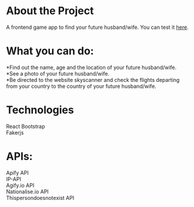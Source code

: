 # About the Project

A frontend game app to find your future husband/wife. You can test it [here](https://my-fortune-teller.netlify.app).

# What you can do:

*Find out the name, age and the location of your future husband/wife. <br/>
*See a photo of your future husband/wife.<br/>
*Be directed to the website skyscanner and check the flights departing from your country to the country of your future husband/wife.<br/>

# Technologies
React Bootstrap<br/>
Fakerjs

# APIs:
Apify API<br/>
IP-API<br/>
Agify.io API<br/>
Nationalise.io API<br/>
Thispersondoesnotexist API
